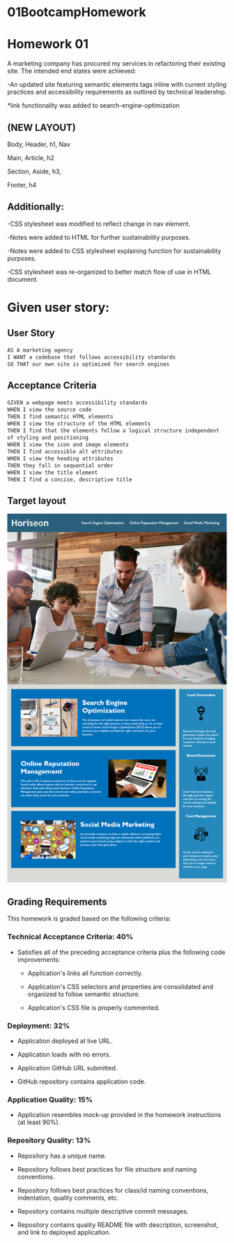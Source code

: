# 01BootcampHomework

# Homework 01

A marketing company has procured my services in refactoring their existing site. 
 The intended end states were achieved: 

-An updated site featuring semantic elements tags inline with current styling practices and accessibility requirements as outlined by technical leadership.

*link functionality was added to search-engine-optimization

## (NEW LAYOUT)

Body,
Header,
h1,
Nav

Main,
Article,
h2

Section,
Aside,
h3,

Footer,
h4




## Additionally: 


-CSS stylesheet was modified to reflect change in nav element. 

-Notes were added to HTML for further sustainability purposes. 

-Notes were added to CSS stylesheet explaining function for sustainability purposes.

-CSS stylesheet was re-organized to better match flow of use in HTML document. 


# Given user story:
 
## User Story
 
```
AS A marketing agency
I WANT a codebase that follows accessibility standards
SO THAT our own site is optimized for search engines
```
 
## Acceptance Criteria
 
```
GIVEN a webpage meets accessibility standards
WHEN I view the source code
THEN I find semantic HTML elements
WHEN I view the structure of the HTML elements
THEN I find that the elements follow a logical structure independent of styling and positioning
WHEN I view the icon and image elements
THEN I find accessible alt attributes
WHEN I view the heading attributes
THEN they fall in sequential order
WHEN I view the title element
THEN I find a concise, descriptive title
```
 
## Target layout
![target layout](./Assets/01-html-css-git-homework-demo.png)

## Grading Requirements
 
This homework is graded based on the following criteria: 
 
### Technical Acceptance Criteria: 40%
 
* Satisfies all of the preceding acceptance criteria plus the following code improvements:
 
  * Application's links all function correctly.
 
  * Application's CSS selectors and properties are consolidated and organized to follow semantic structure.
 
  * Application's CSS file is properly commented.
 
### Deployment: 32%
 
* Application deployed at live URL.
 
* Application loads with no errors.
 
* Application GitHub URL submitted.
 
* GitHub repository contains application code.
 
### Application Quality: 15%
 
* Application resembles mock-up provided in the homework instructions (at least 90%).
 
### Repository Quality: 13%
 
* Repository has a unique name.
 
* Repository follows best practices for file structure and naming conventions.
 
* Repository follows best practices for class/id naming conventions, indentation, quality comments, etc.
 
* Repository contains multiple descriptive commit messages.
 
* Repository contains quality README file with description, screenshot, and link to deployed application.
